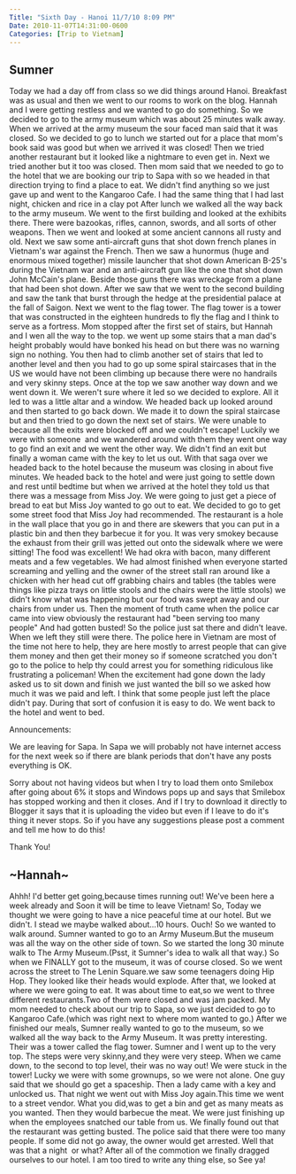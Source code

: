 ```yaml
---
Title: "Sixth Day - Hanoi 11/7/10 8:09 PM"
Date: 2010-11-07T14:31:00-0600
Categories: [Trip to Vietnam]
---
```


## Sumner

Today we had a day off from class so we did things around Hanoi.
Breakfast was as usual and then we went to our rooms to work on the
blog. Hannah and I were getting restless and we wanted to go do
something. So we decided to go to the army museum which was about 25
minutes walk away. When we arrived at the army museum the sour faced man
said that it was closed. So we decided to go to lunch we started out for
a place that mom's book said was good but when we arrived it was closed!
Then we tried another restaurant but it looked like a nightmare to even
get in. Next we tried another but it too was closed. Then mom said that
we needed to go to the hotel that we are booking our trip to Sapa with
so we headed in that direction trying to find a place to eat. We didn't
find anything so we just gave up and went to the Kangaroo Cafe. I had
the same thing that I had last night, chicken and rice in a clay pot
After lunch we walked all the way back to the army museum. We went to
the first building and looked at the exhibits there. There were
bazookas, rifles, cannon, swords, and all sorts of other weapons. Then
we went and looked at some ancient cannons all rusty and old. Next we
saw some anti-aircraft guns that shot down french planes in Vietnam's
war against the French. Then we saw a hunormus (huge and enormous mixed
together) missile launcher that shot down American B-25's during the
Vietnam war and an anti-aircraft gun like the one that shot down John
McCain's plane. Beside those guns there was wreckage from a plane that
had been shot down. After we saw that we went to the second building and
saw the tank that burst through the hedge at the presidential palace at
the fall of Saigon. Next we went to the flag tower. The flag tower is a
tower that was constructed in the eighteen hundreds to fly the flag and
I think to serve as a fortress. Mom stopped after the first set of
stairs, but Hannah and I wen all the way to the top. we went up some
stairs that a man dad's height probably would have bonked his head on
but there was no warning sign no nothing. You then had to climb another
set of stairs that led to another level and then you had to go up some
spiral staircases that in the US we would have not been climbing up
because there were no handrails and very skinny steps. Once at the top
we saw another way down and we went down it. We weren't sure where it
led so we decided to explore. All it led to was a little altar and a
window. We headed back up looked around and then started to go back
down. We made it to down the spiral staircase but and then tried to go
down the next set of stairs. We were unable to because all the exits
were blocked off and we couldn't escape! Luckily we were with someone 
and we wandered around with them they went one way to go find an exit
and we went the other way. We didn't find an exit but finally a woman
came with the key to let us out. With that saga over we headed back to
the hotel because the museum was closing in about five minutes. We
headed back to the hotel and were just going to settle down and rest
until bedtime but when we arrived at the hotel they told us that there
was a message from Miss Joy. We were going to just get a piece of bread
to eat but Miss Joy wanted to go out to eat. We decided to go to get
some street food that Miss Joy had recommended. The restaurant is a hole
in the wall place that you go in and there are skewers that you can put
in a plastic bin and then they barbecue it for you. It was very smokey
because the exhaust from their grill was jetted out onto the sidewalk
where we were sitting! The food was excellent! We had okra with bacon,
many different meats and a few vegetables. We had almost finished when
everyone started screaming and yelling and the owner of the street stall
ran around like a chicken with her head cut off grabbing chairs and
tables (the tables were things like pizza trays on little stools and the
chairs were the little stools) we didn't know what was happening but our
food was swept away and our chairs from under us. Then the moment of
truth came when the police car came into view obviously the restaurant
had "been serving too many people" And had gotten busted! So the police
just sat there and didn't leave. When we left they still were there. The
police here in Vietnam are most of the time not here to help, they are
here mostly to arrest people that can give them money and then get their
money so if someone scratched you don't go to the police to help thy
could arrest you for something ridiculous like frustrating a policeman!
When the excitement had gone down the lady asked us to sit down and
finish we just wanted the bill so we asked how much it was we paid and
left. I think that some people just left the place didn't pay. During
that sort of confusion it is easy to do. We went back to the hotel and
went to bed.

Announcements:  

We are leaving for Sapa. In Sapa we will probably not have internet
access for the next week so if there are blank periods that don't have
any posts everything is OK.  

Sorry about not having videos but when I try to load them onto Smilebox
after going about 6% it stops and Windows pops up and says that Smilebox
has stopped working and then it closes. And if I try to download it
directly to Blogger it says that it is uploading the video but even if I
leave to do it's thing it never stops. So if you have any suggestions
please post a comment and tell me how to do this!  

Thank You!

## \~Hannah\~

Ahhh! I'd better get going,because times running out! We've been here a
week already and Soon it will be time to leave Vietnam! So, Today we
thought we were going to have a nice peaceful time at our hotel. But we
didn't. I stead we maybe walked about...10 hours. Ouch! So we wanted to
walk around. Sumner wanted to go to an Army Museum.But the museum was
all the way on the other side of town. So we started the long 30 minute
walk to The Army Museum.(Psst, it Sumner's idea to walk all that way.)
So when we FINALLY got to the museum, it was of course closed. So we
went across the street to The Lenin Square.we saw some teenagers doing
Hip Hop. They looked like their heads would explode. After that, we
looked at where we were going to eat. It was about time to eat,so we
went to three different restaurants.Two of them were closed and was jam
packed. My mom needed to check about our trip to Sapa, so we just
decided to go to Kangaroo Cafe.(which was right next to where mom wanted
to go.) After we finished our meals, Sumner really wanted to go to the
museum, so we walked all the way back to the Army Museum. It was pretty
interesting. Their was a tower called the flag tower. Sumner and I went
up to the very top. The steps were very skinny,and they were very steep.
When we came down, to the second to top level, their was no way out! We
were stuck in the tower! Lucky we were with some grownups, so we were
not alone. One guy said that we should go get a spaceship. Then a lady
came with a key and unlocked us. That night we went out with Miss Joy
again.This time we went to a street vendor. What you did,was to get a
bin and get as many meats as you wanted. Then they would barbecue the
meat. We were just finishing up when the employees snatched our table
from us. We finally found out that the restaurant was getting busted.
The police said that there were too many people. If some did not go
away, the owner would get arrested. Well that was that a night  or what?
After all of the commotion we finally dragged ourselves to our hotel. I
am too tired to write any thing else, so See ya!
